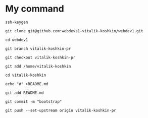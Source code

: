 My command
=====================
`ssh-keygen`

`git clone git@github.com:webdevs1-vitalik-koshkin/webdev1.git`

`cd webdev1`

`git branch vitalik-koshkin-pr`

`git checkout vitalik-koshkin-pr`

`git add /home/vitalik-koshkin`

`cd vitalik-koshkin`

`echo "#" >README.md`

`git add README.md`

`git commit -m "bootstrap"`

`git push --set-upstream origin vitalik-koshkin-pr`



